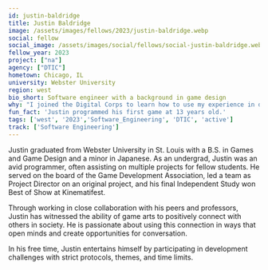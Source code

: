 ```yaml
---
id: justin-baldridge
title: Justin Baldridge
image: /assets/images/fellows/2023/justin-baldridge.webp
social: fellow
social_image: /assets/images/social/fellows/social-justin-baldridge.webp
fellow_year: 2023
project: ["na"]
agency: ["DTIC"]
hometown: Chicago, IL
university: Webster University
region: west
bio_short: Software engineer with a background in game design
why: "I joined the Digital Corps to learn how to use my experience in design and development to make the world a better place."
fun_fact: 'Justin programmed his first game at 13 years old.'
tags: ['west', '2023','Software_Engineering', 'DTIC', 'active']
track: ['Software Engineering']
---
```


Justin graduated from Webster University in St. Louis with a B.S. in Games and Game Design and a minor in Japanese. As an undergrad, Justin was an avid programmer, often assisting on multiple projects for fellow students. He served on the board of the Game Development Association, led a team as Project Director on an original project, and his final Independent Study won Best of Show at Kinematifest.

Through working in close collaboration with his peers and professors, Justin has witnessed the ability of game arts to positively connect with others in society. He is passionate about using this connection in ways that open minds and create opportunities for conversation.

In his free time, Justin entertains himself by participating in development challenges with strict protocols, themes, and time limits.
